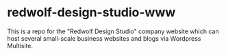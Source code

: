 # redwolf-design-studio-www
This is a repo for the "Redwolf Design Studio" company website which can host several small-scale business websites and blogs via Wordpress Multisite.